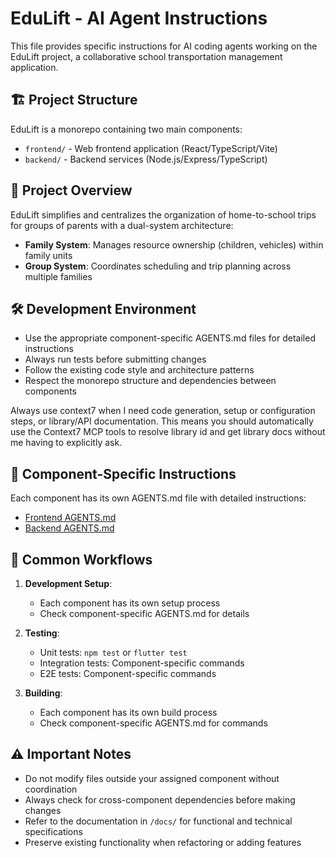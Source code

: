 # EduLift - AI Agent Instructions

This file provides specific instructions for AI coding agents working on the EduLift project, a collaborative school transportation management application.

## 🏗️ Project Structure

EduLift is a monorepo containing two main components:

- `frontend/` - Web frontend application (React/TypeScript/Vite)
- `backend/` - Backend services (Node.js/Express/TypeScript)

## 🎯 Project Overview

EduLift simplifies and centralizes the organization of home-to-school trips for groups of parents with a dual-system architecture:

- **Family System**: Manages resource ownership (children, vehicles) within family units
- **Group System**: Coordinates scheduling and trip planning across multiple families

## 🛠️ Development Environment

- Use the appropriate component-specific AGENTS.md files for detailed instructions
- Always run tests before submitting changes
- Follow the existing code style and architecture patterns
- Respect the monorepo structure and dependencies between components

Always use context7 when I need code generation, setup or configuration steps, or
library/API documentation. This means you should automatically use the Context7 MCP
tools to resolve library id and get library docs without me having to explicitly ask.

## 📁 Component-Specific Instructions

Each component has its own AGENTS.md file with detailed instructions:

- [Frontend AGENTS.md](./frontend/AGENTS.md)
- [Backend AGENTS.md](./backend/AGENTS.md)

## 🔄 Common Workflows

1. **Development Setup**:
   - Each component has its own setup process
   - Check component-specific AGENTS.md for details

2. **Testing**:
   - Unit tests: `npm test` or `flutter test`
   - Integration tests: Component-specific commands
   - E2E tests: Component-specific commands

3. **Building**:
   - Each component has its own build process
   - Check component-specific AGENTS.md for commands

## ⚠️ Important Notes

- Do not modify files outside your assigned component without coordination
- Always check for cross-component dependencies before making changes
- Refer to the documentation in `/docs/` for functional and technical specifications
- Preserve existing functionality when refactoring or adding features
